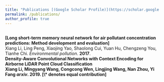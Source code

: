 ```yaml
---
title: "Publications [(Google Scholar Profile)](https://scholar.google.com/citations?user=4Apl5FgAAAAJ&hl=zh-CN)"
permalink: /publications/
author_profile: true
---
```

<br>
<b>[Long short-term memory neural network for air pollutant concentration predictions: Method development and evaluation]</b> <br> 
Xiang Li, Ling Peng, Xiaojing Yao, Shaolong Cui, Yuan Hu, Chengzeng You, Tianhe Chi.
<i>Environmental pollution</i>. <b>2017</b>.

<br>
<b>Density-Aware Convolutional Networks with Context Encoding for Airborne LiDAR Point Cloud Classification<b>
<br> 
Xiang Li, Mingyang Wang, Congcong Wen, Lingjing Wang, Nan Zhou, Yi Fang
<i>arxiv</i>. <b>2019</b>.
[\* denotes equal contribution]
